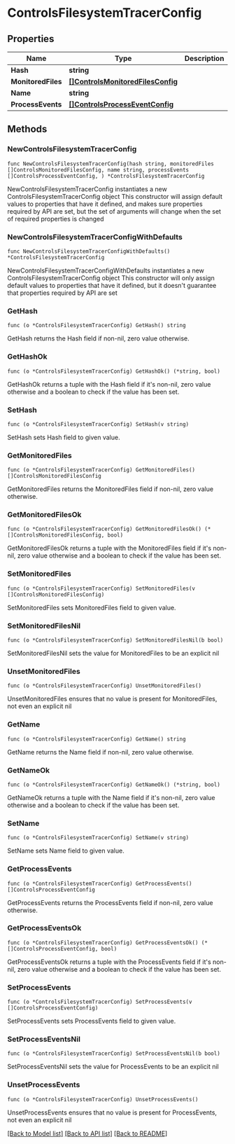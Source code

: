 # ControlsFilesystemTracerConfig

## Properties

Name | Type | Description | Notes
------------ | ------------- | ------------- | -------------
**Hash** | **string** |  | 
**MonitoredFiles** | [**[]ControlsMonitoredFilesConfig**](ControlsMonitoredFilesConfig.md) |  | 
**Name** | **string** |  | 
**ProcessEvents** | [**[]ControlsProcessEventConfig**](ControlsProcessEventConfig.md) |  | 

## Methods

### NewControlsFilesystemTracerConfig

`func NewControlsFilesystemTracerConfig(hash string, monitoredFiles []ControlsMonitoredFilesConfig, name string, processEvents []ControlsProcessEventConfig, ) *ControlsFilesystemTracerConfig`

NewControlsFilesystemTracerConfig instantiates a new ControlsFilesystemTracerConfig object
This constructor will assign default values to properties that have it defined,
and makes sure properties required by API are set, but the set of arguments
will change when the set of required properties is changed

### NewControlsFilesystemTracerConfigWithDefaults

`func NewControlsFilesystemTracerConfigWithDefaults() *ControlsFilesystemTracerConfig`

NewControlsFilesystemTracerConfigWithDefaults instantiates a new ControlsFilesystemTracerConfig object
This constructor will only assign default values to properties that have it defined,
but it doesn't guarantee that properties required by API are set

### GetHash

`func (o *ControlsFilesystemTracerConfig) GetHash() string`

GetHash returns the Hash field if non-nil, zero value otherwise.

### GetHashOk

`func (o *ControlsFilesystemTracerConfig) GetHashOk() (*string, bool)`

GetHashOk returns a tuple with the Hash field if it's non-nil, zero value otherwise
and a boolean to check if the value has been set.

### SetHash

`func (o *ControlsFilesystemTracerConfig) SetHash(v string)`

SetHash sets Hash field to given value.


### GetMonitoredFiles

`func (o *ControlsFilesystemTracerConfig) GetMonitoredFiles() []ControlsMonitoredFilesConfig`

GetMonitoredFiles returns the MonitoredFiles field if non-nil, zero value otherwise.

### GetMonitoredFilesOk

`func (o *ControlsFilesystemTracerConfig) GetMonitoredFilesOk() (*[]ControlsMonitoredFilesConfig, bool)`

GetMonitoredFilesOk returns a tuple with the MonitoredFiles field if it's non-nil, zero value otherwise
and a boolean to check if the value has been set.

### SetMonitoredFiles

`func (o *ControlsFilesystemTracerConfig) SetMonitoredFiles(v []ControlsMonitoredFilesConfig)`

SetMonitoredFiles sets MonitoredFiles field to given value.


### SetMonitoredFilesNil

`func (o *ControlsFilesystemTracerConfig) SetMonitoredFilesNil(b bool)`

 SetMonitoredFilesNil sets the value for MonitoredFiles to be an explicit nil

### UnsetMonitoredFiles
`func (o *ControlsFilesystemTracerConfig) UnsetMonitoredFiles()`

UnsetMonitoredFiles ensures that no value is present for MonitoredFiles, not even an explicit nil
### GetName

`func (o *ControlsFilesystemTracerConfig) GetName() string`

GetName returns the Name field if non-nil, zero value otherwise.

### GetNameOk

`func (o *ControlsFilesystemTracerConfig) GetNameOk() (*string, bool)`

GetNameOk returns a tuple with the Name field if it's non-nil, zero value otherwise
and a boolean to check if the value has been set.

### SetName

`func (o *ControlsFilesystemTracerConfig) SetName(v string)`

SetName sets Name field to given value.


### GetProcessEvents

`func (o *ControlsFilesystemTracerConfig) GetProcessEvents() []ControlsProcessEventConfig`

GetProcessEvents returns the ProcessEvents field if non-nil, zero value otherwise.

### GetProcessEventsOk

`func (o *ControlsFilesystemTracerConfig) GetProcessEventsOk() (*[]ControlsProcessEventConfig, bool)`

GetProcessEventsOk returns a tuple with the ProcessEvents field if it's non-nil, zero value otherwise
and a boolean to check if the value has been set.

### SetProcessEvents

`func (o *ControlsFilesystemTracerConfig) SetProcessEvents(v []ControlsProcessEventConfig)`

SetProcessEvents sets ProcessEvents field to given value.


### SetProcessEventsNil

`func (o *ControlsFilesystemTracerConfig) SetProcessEventsNil(b bool)`

 SetProcessEventsNil sets the value for ProcessEvents to be an explicit nil

### UnsetProcessEvents
`func (o *ControlsFilesystemTracerConfig) UnsetProcessEvents()`

UnsetProcessEvents ensures that no value is present for ProcessEvents, not even an explicit nil

[[Back to Model list]](../README.md#documentation-for-models) [[Back to API list]](../README.md#documentation-for-api-endpoints) [[Back to README]](../README.md)


